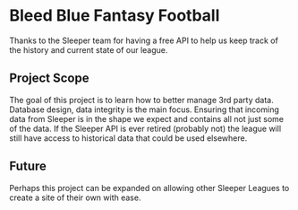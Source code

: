 # Bleed Blue Fantasy Football
Thanks to the Sleeper team for having a free API to help us keep track of the history and current state of our league.

## Project Scope 
The goal of this project is to learn how to better manage 3rd party data.
Database design, data integrity is the main focus.
Ensuring that incoming data from Sleeper is in the shape we expect and contains all not just some of the data.
If the Sleeper API is ever retired (probably not) the league will still have access to historical data that could be used elsewhere.

## Future
Perhaps this project can be expanded on allowing other Sleeper Leagues to create a site of their own with ease.
